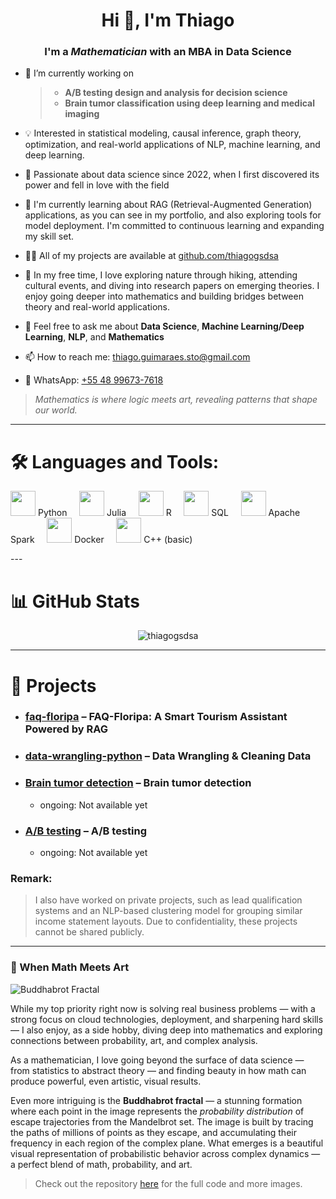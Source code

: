 <h1 align="center">Hi 👋, I'm Thiago</h1>
<h3 align="center">I'm a <em>Mathematician</em> with an <strong>MBA in Data Science</strong></h3>

- 🔭 I’m currently working on

  > - **A/B testing design and analysis for decision science**
  > - **Brain tumor classification using deep learning and medical imaging**
  >
- 💡 Interested in statistical modeling, causal inference, graph theory, optimization, and real-world applications of NLP, machine learning, and deep learning.
- 🧠 Passionate about data science since 2022, when I first discovered its power and fell in love with the field
- 🌱 I'm currently learning about RAG (Retrieval-Augmented Generation) applications, as you can see in my portfolio, and also exploring tools for model deployment. I'm committed to continuous learning and expanding my skill set.
- 👨‍💻 All of my projects are available at [github.com/thiagogsdsa](https://github.com/thiagogsdsa)
- 🌱 In my free time, I love exploring nature through hiking, attending cultural events, and diving into research papers on emerging theories. I enjoy going deeper into mathematics and building bridges between theory and real-world applications.
- 💬 Feel free to ask me about **Data Science**, **Machine Learning/Deep Learning**, **NLP**, and **Mathematics**
- 📫 How to reach me: thiago.guimaraes.sto@gmail.com
- 💬 WhatsApp: [+55 48 99673-7618](https://wa.me/5548996737618)

> *Mathematics is where logic meets art, revealing patterns that shape our world.*

---

# 🛠️ Languages and Tools:

<p align="left">
  <img src="https://cdn.jsdelivr.net/gh/devicons/devicon/icons/python/python-original.svg" width="40" height="40" /> Python    
  <img src="https://cdn.jsdelivr.net/gh/devicons/devicon/icons/julia/julia-original.svg" width="40" height="40" /> Julia    
  <img src="https://cdn.jsdelivr.net/gh/devicons/devicon/icons/r/r-original.svg" width="40" height="40" /> R    
  <img src="https://cdn.jsdelivr.net/gh/devicons/devicon/icons/postgresql/postgresql-original.svg" width="40" height="40" /> SQL    
  <img src="https://cdn.jsdelivr.net/gh/devicons/devicon/icons/apachespark/apachespark-original.svg" width="40" height="40" /> Apache Spark    
  <img src="https://cdn.jsdelivr.net/gh/devicons/devicon/icons/docker/docker-original.svg" width="40" height="40" /> Docker    
  <img src="https://cdn.jsdelivr.net/gh/devicons/devicon/icons/cplusplus/cplusplus-original.svg" width="40" height="40" /> C++ (basic)
</p>
---

# 📊 GitHub Stats

<p align="center">
  <img src="https://github-readme-stats.vercel.app/api?username=thiagogsdsa&show_icons=true&theme=radical" alt="thiagogsdsa" />
</p>

---

# 🚀 Projects

- ### [faq-floripa](thiagogsdsa/faq-floripa) – FAQ-Floripa: A Smart Tourism Assistant Powered by RAG
- ### [data-wrangling-python](https://github.com/thiagogsdsa/data-wrangling-python) – Data Wrangling & Cleaning Data
- ### [Brain tumor detection](https://github.com/thiagogsdsa/fraud_detection) – Brain tumor detection 
  - ongoing: Not available yet
- ### [A/B testing](https://github.com/thiagogsdsa/ab-testing) – A/B testing
  - ongoing: Not available yet

### Remark:

> I also have worked on private projects, such as lead qualification systems and an NLP-based clustering model for grouping similar income statement layouts. Due to confidentiality, these projects cannot be shared publicly.

---

### 🎨 When Math Meets Art
![Buddhabrot Fractal](https://raw.githubusercontent.com/thiagogsdsa/math/master/fractals/julia/Buddhabrot/output.gif)

While my top priority right now is solving real business problems — with a strong focus on cloud technologies, deployment, and sharpening hard skills — I also enjoy, as a side hobby, diving deep into mathematics and exploring connections between probability, art, and complex analysis.

As a mathematician, I love going beyond the surface of data science — from statistics to abstract theory — and finding beauty in how math can produce powerful, even artistic, visual results.

Even more intriguing is the **Buddhabrot fractal** — a stunning formation where each point in the image represents the *probability distribution* of escape trajectories from the Mandelbrot set. The image is built by tracing the paths of millions of points as they escape, and accumulating their frequency in each region of the complex plane. What emerges is a beautiful visual representation of probabilistic behavior across complex dynamics — a perfect blend of math, probability, and art.

> Check out the repository [here](https://github.com/thiagogsdsa/math/blob/master/fractals/julia/Buddhabrot/README.md) for the full code and more images.

